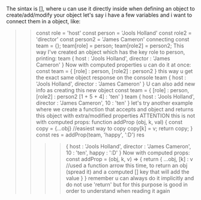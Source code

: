 The sintax is [], where u can use it directly inside when defining an object to create/add/modify your object
let's say i have a few variables and i want to connect them in a object, like:
>> const role = 'host'
>> const person = 'Jools Holland'
>> const role2 = 'director'
>> const person2 = 'James Cameron'
connecting
>> const team = {};
>> team[role] = person;
>> team[role2] = person2;
This way I've created an object which has the key role to person, printing:
>> team
>> {
    host : 'Jools Holland',
    director : 'James Cameron'
}
Now with computed properties u can do it at once: 
>> const team = {
    [role] : person,
    [role2] : person2
}
this way u get the exact same object response on the console
>> team
>> {
    host : 'Jools Holland',
    director : 'James Cameron'
}
U can also add new info as creating this new object
>> const team = {
    [role] : person,
    [role2] : person2
    [1 + 5 + 4] : 'ten'
}
>> team
>> {
    host : 'Jools Holland',
    director : 'James Cameron',
    10 : 'ten'
}
let's try another example where we create a function that accepts and object and returns this object with extra/modified properties
ATTENTION this is not with computed props:
>> function addProp (obj, k, val) {
    const copy = {...obj}       //easiest way to copy 
    copy[k] = v;
    return copy;
}
>> const res = addProp(team, 'happy', ':D')
>> res
>> >> {
    host : 'Jools Holland',
    director : 'James Cameron',
    10 : 'ten',
    happy : ':D'
}
Now with computed props:
>> const addProp = (obj, k, v) => {
    return {
        ...obj, 
        [k] : v     //used a function arrow this time, to return an obj (spread it) and a computed [] key that will add the value
    }
}
remember u can always do it implicitly and do not use 'return' but for this purpose is good in order to understand when reading it again
